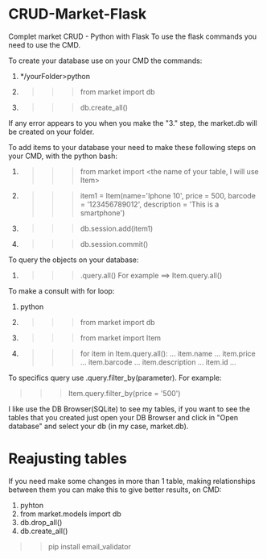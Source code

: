 # CRUD-Market-Flask
Complet market CRUD - Python with Flask
To use the flask commands you need to use the CMD.

To create your database use on your CMD the commands:
1. */yourFolder>python
2. >>> from market import db
3. >>> db.create_all()

If any error appears to you when you make the "3." step, the market.db will be created on your folder.

To add items to your database your need to make these following steps on your CMD, with the python bash:
1. >>> from market import <the name of your table, I will use Item>
2. >>> item1 = Item(name='Iphone 10', price = 500, barcode = '123456789012', description = 'This is a smartphone')
3. >>> db.session.add(item1)
4. >>> db.session.commit()

To query the objects on your database:
1. >>> <name of your table>.query.all()
For example ==> Item.query.all()

To make a consult with for loop:
1. python
2. >>> from market import db
3. >>> from market import Item
4. >>> for item in Item.query.all():
   ...      item.name
   ...      item.price
   ...      item.barcode
   ...      item.description
   ...      item.id
   ...      
  <press enter>
  <press enter>

To specifics query use <name of your class table>.query.filter_by(parameter). For example:
>>>Item.query.filter_by(price = '500')

I like use the DB Browser(SQLite) to see my tables, if you want to see the tables that you created just open your DB Browser and click in "Open database" and select your db (in my case, market.db).

# Reajusting tables
If you need make some changes in more than 1 table, making relationships between them you can make this to give better
results, on CMD:
1. pyhton
2. from market.models import db
3. db.drop_all()
4. db.create_all()

>> pip install email_validator
